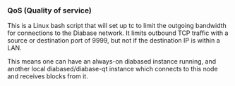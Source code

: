### QoS (Quality of service) ###

This is a Linux bash script that will set up tc to limit the outgoing bandwidth for connections to the Diabase network. It limits outbound TCP traffic with a source or destination port of 9999, but not if the destination IP is within a LAN.

This means one can have an always-on diabased instance running, and another local diabased/diabase-qt instance which connects to this node and receives blocks from it.
